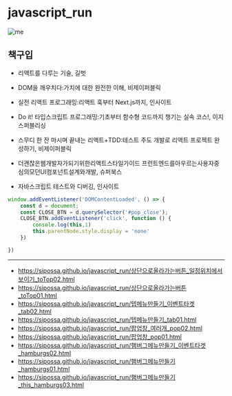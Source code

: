 # javascript_run


![me](https://avatars.githubusercontent.com/u/87564335?v=4)


## 책구입


* 리액트를 다루는 기술, 길벗
* DOM을 깨우치다:가치에 대한 완전한 이해, 비제이퍼블릭
* 실전 리액트 프로그래밍:리액트 훅부터 Next.js까지, 인사이트
* Do it! 타입스크립트 프로그래밍:기초부터 함수형 코드까지 챙기는 실속 코스!, 이지스퍼블리싱

* 스무디 한 잔 마시며 끝내는 리액트+TDD:테스트 주도 개발로 리액트 프로젝트 완성하기, 비제이퍼블릭
* 더괜찮은웹개발자가되기위한리액트스타일가이드 프런트엔드를아우르는사용자중심의모던UI컴포넌트설계와개발, 슈퍼북스
* 자바스크립트 테스트와 디버깅, 인사이트


```javascript
window.addEventListener('DOMContentLoaded', () => {
    const d = document;
    const CLOSE_BTN = d.querySelector('#pop_close');
    CLOSE_BTN.addEventListener('click', function () {
        console.log(this,1)
        this.parentNode.style.display = 'none'
    })

})
```


-------------------------------------------------------------

- <https://sipossa.github.io/javascript_run/상단으로올라가는버튼_일정위치에서보이기_toTop02.html> 
- <https://sipossa.github.io/javascript_run/상단으로올라가는버튼_toTop01.html> 
- <https://sipossa.github.io/javascript_run/텝메뉴만들기_이벤트타겟_tab02.html> 
- <https://sipossa.github.io/javascript_run/텝메뉴만들기_tab01.html> 
- <https://sipossa.github.io/javascript_run/팝업창_여러개_pop02.html> 
- <https://sipossa.github.io/javascript_run/팝업창_pop01.html> 
- <https://sipossa.github.io/javascript_run/햄버그메뉴만들기_이벤트타겟_hamburgs02.html> 
- <https://sipossa.github.io/javascript_run/햄버그메뉴만들기_hamburgs01.html> 
- <https://sipossa.github.io/javascript_run/햄버그메뉴만들기_this_hamburgs03.html> 





